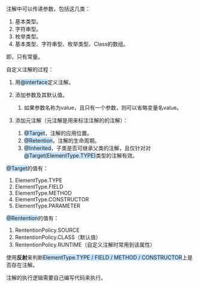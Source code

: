 注解中可以传递参数，包括这几类：

1. 基本类型。
2. 字符串型。
3. 枚举类型。
4. 基本类型、字符串型、枚举类型、Class的数组。

即，只有常量。



自定义注解的过程：

1. 用<span style=background:#c2e2ff>@interface</span>定义注解。

2. 添加参数及其默认值。

   1. 如果参数名称为value，且只有一个参数，则可以省略变量名value。

3. 添加元注解（元注解是用来标注注解的的注解）：

   1. <span style=background:#c2e2ff>@Target</span>，注解的应用位置。
   2. <span style=background:#c2e2ff>@Retention</span>，注解的生命周期。
   3. <span style=background:#c2e2ff>@Inherited</span>，子类是否可继承父类的注解，且仅针对对<span style=background:#c2e2ff>@Target(ElementType.TYPE)</span>类型的注解有效。

<span style=background:#c2e2ff>@Target</span>的值有：

1. ElementType.TYPE
2. ElementType.FIELD
3. ElementType.METHOD
4. ElementType.CONSTRUCTOR
5. ElementType.PARAMETER

<span style=background:#c2e2ff>@Rentention</span>的值有：

1. RententionPolicy.SOURCE
2. RententionPolicy.CLASS（默认值）
3. RententionPolicy.RUNTIME（自定义注解时常用到该属性）



使用**反射**来判断<span style=background:#c2e2ff>ElementType.TYPE / FIELD / METHOD / CONSTRUCTOR</span>上是否存在注解。

注解的执行逻辑需要自己编写代码来执行。



